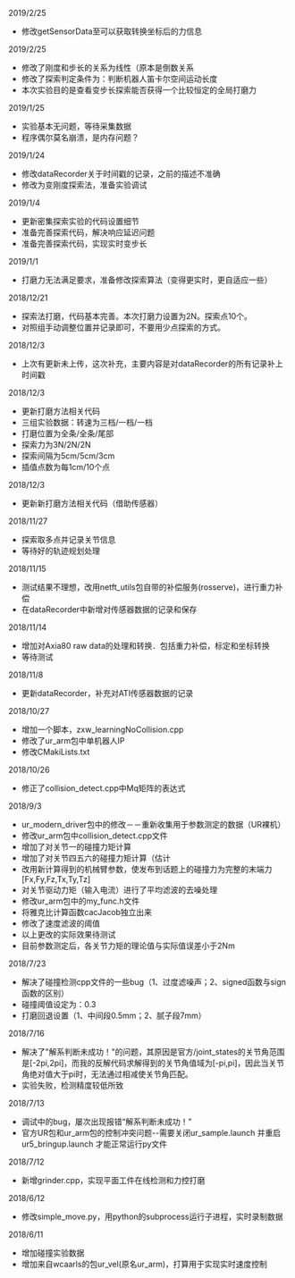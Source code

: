 2019/2/25
- 修改getSensorData至可以获取转换坐标后的力信息

2019/2/25
- 修改了刚度和步长的关系为线性（原本是倒数关系
- 修改了探索判定条件为：判断机器人笛卡尔空间运动长度
- 本次实验目的是查看变步长探索能否获得一个比较恒定的全局打磨力

2019/1/25
- 实验基本无问题，等待采集数据
- 程序偶尔莫名崩溃，是内存问题？

2019/1/24
- 修改dataRecorder关于时间戳的记录，之前的描述不准确
- 修改为变刚度探索法，准备实验调试

2019/1/4
- 更新密集探索实验的代码设置细节
- 准备完善探索代码，解决响应延迟问题
- 准备完善探索代码，实现实时变步长

2019/1/1
- 打磨力无法满足要求，准备修改探索算法（变得更实时，更自适应一些）

2018/12/21
- 探索法打磨，代码基本完善。本次打磨力设置为2N。探索点10个。
- 对照组手动调整位置并记录即可，不要用少点探索的方式。

2018/12/3
- 上次有更新未上传，这次补充，主要内容是对dataRecorder的所有记录补上时间戳

2018/12/3
- 更新打磨方法相关代码
- 三组实验数据：转速为三档/一档/一档
- 打磨位置为全条/全条/尾部
- 探索力为3N/2N/2N
- 探索间隔为5cm/5cm/3cm
- 插值点数为每1cm/10个点

2018/12/3
- 更新新打磨方法相关代码（借助传感器）

2018/11/27
- 探索取多点并记录关节信息
- 等待好的轨迹规划处理

2018/11/15
- 测试结果不理想，改用netft_utils包自带的补偿服务(rosserve)，进行重力补偿
- 在dataRecorder中新增对传感器数据的记录和保存

2018/11/14
- 增加对Axia80 raw data的处理和转换．包括重力补偿，标定和坐标转换
- 等待测试

2018/11/8
- 更新dataRecorder，补充对ATI传感器数据的记录

2018/10/27
- 增加一个脚本，zxw_learningNoCollision.cpp
- 修改了ur_arm包中单机器人IP
- 修改CMakiLists.txt

2018/10/26
- 修正了collision_detect.cpp中Mq矩阵的表达式

2018/9/3
- ur_modern_driver包中的修改－－重新收集用于参数测定的数据（UR裸机）
- 修改ur_arm包中collision_detect.cpp文件
 - 增加了对关节一的碰撞力矩计算
 - 增加了对关节四五六的碰撞力矩计算（估计
 - 改用新计算得到的机械臂参数，使发布到话题上的碰撞力为完整的末端力[Fx,Fy,Fz,Tx,Ty,Tz]
 - 对关节驱动力矩（输入电流）进行了平均滤波的去噪处理
- 修改ur_arm包中的my_func.h文件
 - 将雅克比计算函数cacJacob独立出来
 - 修改了速度滤波的阈值
- 以上更改的实际效果待测试
- 目前参数测定后，各关节力矩的理论值与实际值误差小于2Nm

2018/7/23
- 解决了碰撞检测cpp文件的一些bug（1、过度滤噪声；2、signed函数与sign函数的区别）
- 碰撞阈值设定为：0.3
- 打磨回退设置（1、中间段0.5mm；2、腻子段7mm）

2018/7/16
- 解决了"解系判断未成功！"的问题，其原因是官方/joint_states的关节角范围是[-2pi,2pi]，而我的反解代码求解得到的关节角值域为[-pi,pi]，因此当关节角绝对值大于pi时，无法通过相减使关节角匹配。
- 实验失败，检测精度较低所致

2018/7/13
- 调试中的bug，屡次出现报错“解系判断未成功！"
- 官方UR包和ur_arm包的控制冲突问题--需要关闭ur_sample.launch 并重启ur5_bringup.launch 才能正常运行py文件

2018/7/12
- 新增grinder.cpp，实现平面工件在线检测和力控打磨

2018/6/12
- 修改simple_move.py，用python的subprocess运行子进程，实时录制数据

2018/6/11
- 增加碰撞实验数据
- 增加来自wcaarls的包ur_vel(原名ur_arm)，打算用于实现实时速度控制
